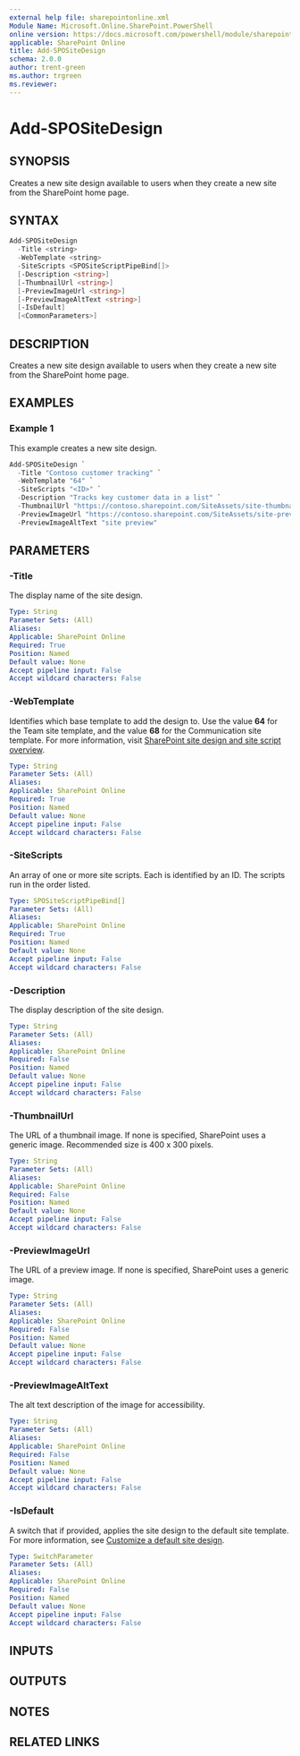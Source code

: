 ```yaml
---
external help file: sharepointonline.xml
Module Name: Microsoft.Online.SharePoint.PowerShell
online version: https://docs.microsoft.com/powershell/module/sharepoint-online/add-spositedesign
applicable: SharePoint Online
title: Add-SPOSiteDesign
schema: 2.0.0
author: trent-green
ms.author: trgreen
ms.reviewer:
---
```


# Add-SPOSiteDesign

## SYNOPSIS

Creates a new site design available to users when they create a new site from the SharePoint home page.

## SYNTAX

```powershell
Add-SPOSiteDesign
  -Title <string>
  -WebTemplate <string>
  -SiteScripts <SPOSiteScriptPipeBind[]>
  [-Description <string>]
  [-ThumbnailUrl <string>]
  [-PreviewImageUrl <string>]
  [-PreviewImageAltText <string>]
  [-IsDefault]
  [<CommonParameters>]
```

## DESCRIPTION

Creates a new site design available to users when they create a new site from the SharePoint home page.

## EXAMPLES

### Example 1

This example creates a new site design.

```powershell
Add-SPOSiteDesign `
  -Title "Contoso customer tracking" `
  -WebTemplate "64" `
  -SiteScripts "<ID>" `
  -Description "Tracks key customer data in a list" `
  -ThumbnailUrl "https://contoso.sharepoint.com/SiteAssets/site-thumbnail.png" `
  -PreviewImageUrl "https://contoso.sharepoint.com/SiteAssets/site-preview.png" `
  -PreviewImageAltText "site preview" 
```

## PARAMETERS

### -Title

The display name of the site design.

```yaml
Type: String
Parameter Sets: (All)
Aliases:
Applicable: SharePoint Online
Required: True
Position: Named
Default value: None
Accept pipeline input: False
Accept wildcard characters: False
```

### -WebTemplate

Identifies which base template to add the design to. Use the value **64** for the Team site template, and the value **68** for the Communication site template.
For more information, visit [SharePoint site design and site script overview](https://docs.microsoft.com/sharepoint/dev/declarative-customization/site-design-overview).

```yaml
Type: String
Parameter Sets: (All)
Aliases:
Applicable: SharePoint Online
Required: True
Position: Named
Default value: None
Accept pipeline input: False
Accept wildcard characters: False
```

### -SiteScripts

An array of one or more site scripts. Each is identified by an ID. The scripts run in the order listed.

```yaml
Type: SPOSiteScriptPipeBind[]
Parameter Sets: (All)
Aliases:
Applicable: SharePoint Online
Required: True
Position: Named
Default value: None
Accept pipeline input: False
Accept wildcard characters: False
```

### -Description

The display description of the site design.

```yaml
Type: String
Parameter Sets: (All)
Aliases:
Applicable: SharePoint Online
Required: False
Position: Named
Default value: None
Accept pipeline input: False
Accept wildcard characters: False
```

### -ThumbnailUrl

The URL of a thumbnail image. If none is specified, SharePoint uses a generic image. Recommended size is 400 x 300 pixels.

```yaml
Type: String
Parameter Sets: (All)
Aliases:
Applicable: SharePoint Online
Required: False
Position: Named
Default value: None
Accept pipeline input: False
Accept wildcard characters: False
```

### -PreviewImageUrl

The URL of a preview image. If none is specified, SharePoint uses a generic image.

```yaml
Type: String
Parameter Sets: (All)
Aliases:
Applicable: SharePoint Online
Required: False
Position: Named
Default value: None
Accept pipeline input: False
Accept wildcard characters: False
```

### -PreviewImageAltText

The alt text description of the image for accessibility.

```yaml
Type: String
Parameter Sets: (All)
Aliases:
Applicable: SharePoint Online
Required: False
Position: Named
Default value: None
Accept pipeline input: False
Accept wildcard characters: False
```

### -IsDefault

A switch that if provided, applies the site design to the default site template. For more information, see [Customize a default site design](https://docs.microsoft.com/sharepoint/dev/declarative-customization/customize-default-site-design).

```yaml
Type: SwitchParameter
Parameter Sets: (All)
Aliases:
Applicable: SharePoint Online
Required: False
Position: Named
Default value: None
Accept pipeline input: False
Accept wildcard characters: False
```

## INPUTS

## OUTPUTS

## NOTES

## RELATED LINKS
